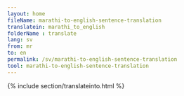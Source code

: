 ```yaml
---
layout: home
fileName: marathi-to-english-sentence-translation
translatein: marathi_to_english
folderName : translate
lang: sv
from: mr
to: en
permalink: /sv/marathi-to-english-sentence-translation
tool: marathi-to-english-sentence-translation
---
```

{% include section/translateinto.html %}